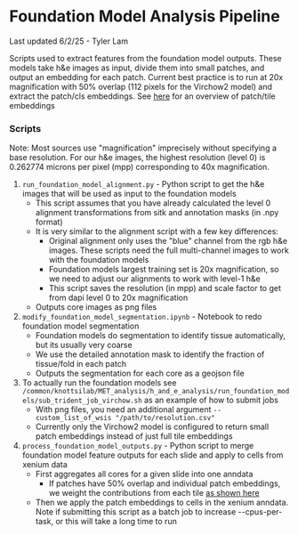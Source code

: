 # Foundation Model Analysis Pipeline

Last updated 6/2/25 - Tyler Lam

Scripts used to extract features from the foundation model outputs. These models take h&e images as input, divide them into small patches, and output an embedding for each patch. Current best practice is to run at 20x magnification with 50% overlap (112 pixels for the Virchow2 model) and extract the patch/cls embeddings. See [here](https://cedarssinai-my.sharepoint.com/:p:/g/personal/tyler_lam_cshs_org/Ec8wgUzircNOgvC_ZdjWY8UBc1FhziP2gjD8Kyj83Xsucw?e=EBC5xX) for an overview of patch/tile embeddings

### Scripts

Note: Most sources use "magnification" imprecisely without specifying a base resolution. For our h&e images, the highest resolution (level 0) is 0.262774 microns per pixel (mpp) corresponding to 40x magnification.

1. `run_foundation_model_alignment.py` - Python script to get the h&e images that will be used as input to the foundation models
    * This script assumes that you have already calculated the level 0 alignment transformations from sitk and annotation masks (in .npy format)
    * It is very similar to the alignment script with a few key differences:
        * Original alignment only uses the "blue" channel from the rgb h&e images. These scripts need the full multi-channel images to work with the foundation models
        * Foundation models largest training set is 20x magnification, so we need to adjust our alignments to work with level-1 h&e
        * This script saves the resolution (in mpp) and scale factor to get from dapi level 0 to 20x magnification
    * Outputs core images as png files
2. `modify_foundation_model_segmentation.ipynb` - Notebook to redo foundation model segmentation
    * Foundation models do segmentation to identify tissue automatically, but its usually very coarse
    * We use the detailed annotation mask to identify the fraction of tissue/fold in each patch
    * Outputs the segmentation for each core as a geojson file
3. To actually run the foundation models see `/common/knottsilab/MET_analysis/h_and_e_analysis/run_foundation_models/sub_trident_job_virchow.sh` as an example of how to submit jobs
    * With png files, you need an additional argument `--custom_list_of_wsis "/path/to/resolution.csv"`
    * Currently only the Virchow2 model is configured to return small patch embeddings instead of just full tile embeddings
4. `process_foundation_model_outputs.py` - Python script to merge foundation model feature outputs for each slide and apply to cells from xenium data
    * First aggregates all cores for a given slide into one anndata
        * If patches have 50% overlap and individual patch embeddings, we weight the contributions from each tile [as shown here](https://cedarssinai-my.sharepoint.com/:p:/g/personal/tyler_lam_cshs_org/EUFOhn9spYRGhmS7aEEsTg8BQMRYpyGOVqPkW_AfOLffvQ?e=GLD2ad)
    * Then we apply the patch embeddings to cells in the xenium anndata. Note if submitting this script as a batch job to increase --cpus-per-task, or this will take a long time to run